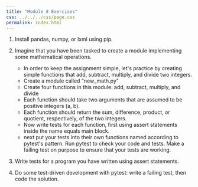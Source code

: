 ```yaml
---
title: "Module 8 Exercises"
css: ../../../css/page.css
permalink: index.html
---
```


1. Install pandas, numpy, or lxml using pip.

2. Imagine that you have been tasked to create a module implementing some mathematical operations.
    * In order to keep the assignment simple, let's practice by creating simple functions that add, subtract, multiply, and divide two integers.
    * Create a module called "new_math.py"
    * Create four functions in this module: add, subtract, multiply, and divide
    * Each function should take two arguments that are assumed to be positive integers (a, b). 
    * Each function should return the sum, difference, product, or quotient, respectively, of the two integers.
    * Now write tests for each function, first using assert statements inside the name equals main block.
    * next put your tests into their own functions named according to pytest's pattern. Run pytest to check your code and tests.  Make a failing test on purpose to ensure that your tests are working.

3. Write tests for a program you have written using assert statements.

4. Do some test-driven development with pytest: write a failing test, then code the solution.
